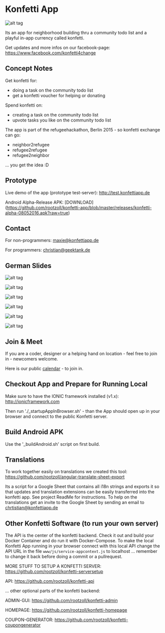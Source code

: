 # Konfetti App

![alt tag](https://api.travis-ci.org/rootzoll/konfetti-app.svg?branch=master)

Its an app for neighborhood building thru a community todo list and a playful in-app currency called konfetti.

Get updates and more infos on our facebook-page: https://www.facebook.com/konfetti4change


## Concept Notes

Get konfetti for:
- doing a task on the community todo list
- get a konfetti voucher for helping or donating

Spend konfetti on:
- creating a task on the community todo list
- upvote tasks you like on the community todo list

The app is part of the refugeehackathon, Berlin 2015 - so konfetti exchange can go:
- neighbor2refugee
- refugee2refugee
- refugee2neighbor

... you get the idea :D


## Prototype

Live demo of the app (prototype test-server): http://test.konfettiapp.de

Android Alpha-Release APK: [DOWNLOAD] (https://github.com/rootzoll/konfetti-app/blob/master/releases/konfetti-alpha-08052016.apk?raw=true)


## Contact

For non-programmers: maxie@konfettiapp.de

For programmers: christian@geektank.de


## German Slides

![alt tag](https://raw.githubusercontent.com/rootzoll/konfetti-app/master/concept/slides/1_de.png)

![alt tag](https://raw.githubusercontent.com/rootzoll/konfetti-app/master/concept/slides/2_de.png)

![alt tag](https://raw.githubusercontent.com/rootzoll/konfetti-app/master/concept/slides/3_de.png)

![alt tag](https://raw.githubusercontent.com/rootzoll/konfetti-app/master/concept/slides/4_de.png)

![alt tag](https://raw.githubusercontent.com/rootzoll/konfetti-app/master/concept/slides/5_de.png)

![alt tag](https://raw.githubusercontent.com/rootzoll/konfetti-app/master/concept/slides/6_de.png)


## Join & Meet

If you are a coder, designer or a helping hand on location - feel free to join in - newcomers welcome.

Here is our public [calendar](https://calendar.google.com/calendar/embed?src=1qtlrqsgha4jv6ug26e775gqac@group.calendar.google.com&ctz=Europe/Rome&pli=1) - to join in. 


## Checkout App and Prepare for Running Local

Make sure to have the IONIC framework installed (v1.x): http://ionicframework.com

Then run './_startupAppInBrowser.sh' - than the App should open up in your browser and connect to the public Konfetti server.


## Build Android APK

Use the '_buildAndroid.sh' script on first build.


## Translations

To work together easily on translations we created this tool: https://github.com/rootzoll/angular-translate-sheet-export

Its a script for a Google Sheet that contains all i18n strings and exports it so that updates and translation extensions can be easily transferred into the konfetti app. See project ReadMe for instructions. To help on the translations get an invite to the Google Sheet by sending an email to chrtistian@konfettiapp.de

## Other Konfetti Software (to run your own server)

The API is the center of the konfetti backend. Check it out and build your Docker Container and do run it with Docker-Compose. To make the local Konfetti App running in your browser connect with this local API change the API URL in the file `www/js/service-appcontext.js` to localhost ... remember to change it back before doing a commit or a pullrequest.

MORE STUFF TO SETUP A KONFETTI SERVER: https://github.com/rootzoll/konfetti-serversetup

API: https://github.com/rootzoll/konfetti-api

... other optional parts of the konfetti backend:

ADMIN-GUI: https://github.com/rootzoll/konfetti-admin

HOMEPAGE: https://github.com/rootzoll/konfetti-homepage

COUPON-GENERATOR: https://github.com/rootzoll/konfetti-coupongenerator
